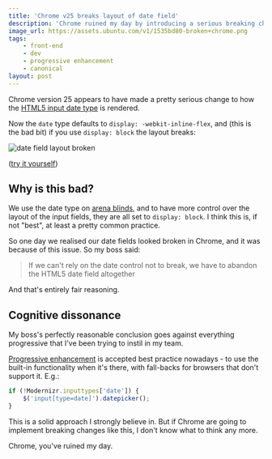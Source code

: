 ```yaml
---
title: 'Chrome v25 breaks layout of date field'
description: 'Chrome ruined my day by introducing a serious breaking change in the update to v25. The HTML5 input date type is likely to display wrong.'
image_url: https://assets.ubuntu.com/v1/1535bd80-broken+chrome.png
tags:
    - front-end
    - dev
    - progressive enhancement
    - canonical
layout: post
---
```


Chrome version 25 appears to have made a pretty serious change to how the [HTML5 input date type](http://www.w3.org/TR/html-markup/input.date.html) is rendered.

Now the `date` type defaults to `display: -webkit-inline-flex`, and (this is the bad bit) if you use `display: block` the layout breaks:

![date field layout broken](//i.imgur.com/K1HqV3L.png)

([try it yourself](http://jsfiddle.net/nottrobin/zjHbv/2/))

## Why is this bad?

We use the date type on [arena blinds](http://arena-blinds.com),
and to have more control over the layout of the input fields, they are all set to `display: block`.
I think this is, if not "best", at least a pretty common practice.

So one day we realised our date fields looked broken in Chrome, and it was because of this issue. So my boss said:

> If we can't rely on the date control not to break, we have to abandon the HTML5 date field altogether

And that's entirely fair reasoning.

## Cognitive dissonance

My boss's perfectly reasonable conclusion goes against everything progressive that I've been trying to instil in my team.

[Progressive enhancement](http://en.wikipedia.org/wiki/Progressive_enhancement) is accepted best practice nowadays - to
use the built-in functionality when it's there, with fall-backs for browsers that don't support it. E.g.:

``` javascript
if (!Modernizr.inputtypes['date']) {
    $('input[type=date]').datepicker();
}
```

This is a solid approach I strongly believe in.
But if Chrome are going to implement breaking changes like this, I don't know what to think any more.

Chrome, you've ruined my day.
